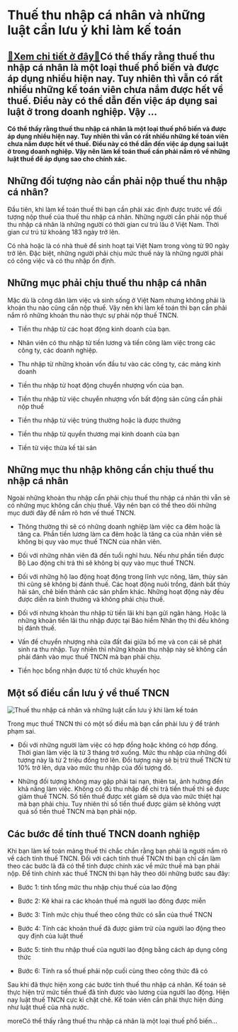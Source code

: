 Thuế thu nhập cá nhân và những luật cần lưu ý khi làm kế toán
=============================================================

[:gift:Xem chi tiết ở đây:gift:](https://hddtvn.com/thue-thu-nhap-ca-nhan-va-nhung-luat-can-luu-y-khi-lam-ke-toan/)Có thể thấy rằng thuế thu nhập cá nhân là một loại thuế phổ biến và được áp dụng nhiều hiện nay. Tuy nhiên thì vẫn có rất nhiều những kế toán viên chưa nắm được hết về thuế. Điều này có thể dẫn đến việc áp dụng sai luật ở trong doanh nghiệp. Vậy …
-------------------------------------------------------------------------------------------------------------------------------------------------------------------------------------------------------------------------------------------------------

**Có thể thấy rằng thuế thu nhập cá nhân là một loại thuế phổ biến và được áp dụng nhiều hiện nay. Tuy nhiên thì vẫn có rất nhiều những kế toán viên chưa nắm được hết về thuế. Điều này có thể dẫn đến việc áp dụng sai luật ở trong doanh nghiệp. Vậy nên làm kế toán thuế cần phải nắm rõ về những luật thuế để áp dụng sao cho chính xác.**



Những đối tượng nào cần phải nộp thuế thu nhập cá nhân?
-------------------------------------------------------


Đầu tiên, khi làm kế toán thuế thì bạn cần phải xác định được trước về đối tượng nộp thuế của thuế thu nhập cá nhân. Những người cần phải nộp thuế thu nhập cá nhân là những người có thời gian cư trú lâu ở Việt Nam. Thời gian cư trú từ khoảng 183 ngày trở lên.


Có nhà hoặc là có nhà thuê để sinh hoạt tại Việt Nam trong vòng từ 90 ngày trở lên. Đặc biệt, những người phải chịu mức thuế này là những người phải có công việc và có thu nhập ổn định.


Những mục phải chịu thuế thu nhập cá nhân
-----------------------------------------


Mặc dù là công dân làm việc và sinh sống ở Việt Nam nhưng không phải là khoản thu nào cũng cần nộp thuế. Vậy nên khi làm kế toán thì bạn cần phải nắm rõ những khoản thu nào thực sự phải nộp thuế TNCN.




* Tiền thu nhập từ các hoạt động kinh doanh của bạn.

* Nhân viên có thu nhập từ tiền lương và tiền công làm việc trong các công ty, các doanh nghiệp.

* Thu nhập từ những khoản vốn đầu tư vào các công ty, các mảng kinh doanh

* Tiền thu nhập từ hoạt động chuyển nhượng vốn của bạn.

* Tiền thu nhập từ việc chuyển nhượng vốn bất động sản cũng cần phải nộp thuế

* Tiền thu nhập từ việc trúng thường hoặc là được thưởng

* Tiền thu nhập từ quyền thương mại kinh doanh của bạn

* Tiền từ việc thừa kế tài sản



Những mục thu nhập không cần chịu thuế thu nhập cá nhân
-------------------------------------------------------


Ngoài những khoản thu nhập cần phải chịu thuế thu nhập cá nhân thì vẫn sẽ có những mục không cần chịu thuế. Vậy nên bạn có thể theo dõi những mục dưới đây để nắm rõ hơn về thuế TNCN.




* Thông thường thì sẽ có những doanh nghiệp làm việc ca đêm hoặc là tăng ca. Phần tiền lương làm ca đêm hoặc là tăng ca của nhân viên sẽ không bị quy vào mục thuế TNCN của nhân viên.

* Đối với những nhân viên đã đến tuổi nghỉ hưu. Nếu như phần tiền được Bộ Lao động chi trả thì sẽ không bị quy vào mục thuế TNCN.

* Đối với những hộ lao động hoạt động trong lĩnh vực nông, lâm, thủy sản thì cũng sẽ không bị đánh thuế. Các hoạt động nuôi trồng, đánh bắt thủy hải sản, chê biến thành các sản phẩm khác. Những hoạt động này đều được diễn ra bình thường và không phải chịu thuế.

* Đối với nhưng khoản thu nhập từ tiền lãi khi bạn gửi ngân hàng. Hoặc là những khoản tiền lãi thu nhập được tại Bảo hiểm Nhân thọ thì đều không bị đánh thuế.

* Vấn đề chuyển nhượng nhà cửa đất đai giữa bố mẹ và con cái sẽ phát sinh ra thu nhập. Tuy nhiên thì những khoản thu nhập này sẽ không cần phải đánh vào mục thuế TNCN mà bạn phải chịu.

* Tiền học bổng nhận được từ tổ chức khuyến học



Một số điều cần lưu ý về thuế TNCN
----------------------------------


![Thuế thu nhập cá nhân và những luật cần lưu ý khi làm kế toán](https://hddtvn.com/wp-content/uploads/2021/01/thue_ghn_8627444d760e4b5b980a398f8e690503.jpg)


Trong mục thuế TNCN thì có một số điều mà bạn cần phải lưu ý để tránh phạm sai.




* Đối với những người làm việc có hợp đồng hoặc không có hợp đồng. Thời gian làm việc là từ 3 tháng trở xuống. Mức thu nhập của những đối tượng này là từ 2 triệu đồng trở lên. Đối tượng này sẽ bị trừ thuế TNCN từ 10% trở lên, dựa vào mức thu nhập của đối tượng đó.

* Những đối tượng không may gặp phải tai nạn, thiên tai, ảnh hưởng đến khả năng làm việc. Không có đủ thu nhập để chi trả tiền thuế thì sẽ được giảm thuế TNCN. Số tiền thuế được xét giảm sẽ dựa vào mức thiệt hại mà bạn phải chịu. Tuy nhiên thì số tiền thuế được giảm sẽ không vượt quá số tiền thuế TNCN mà bạn phải nộp.



Các bước để tính thuế TNCN doanh nghiệp
---------------------------------------


Khi bạn làm kế toán mảng thuế thì chắc chắn rằng bạn phải là người nắm rõ về cách tính thuế TNCN. Đối với cách tính thuế TNCN thì bạn chỉ cần làm theo các bước là đã có thể tính được chính xác về mức thuế mà bạn phải nộp. Để tính chính xác thuế TNCN thì bạn hãy theo dõi những bước sau đây:




* Bước 1: tính tổng mức thu nhập chịu thuế của lao động

* Bước 2: Kê khai ra các khoản thuế mà người lao đông được miễn

* Bước 3: Tính mức chịu thuế theo công thức có sẵn của thuế TNCN

* Bước 4: Tính các khoản thuế đã được giảm trừ của người lao động theo quy định của luật thuế

* Bước 5: tính thu nhập thuế của người lao động bằng cách áp dụng công thức

* Bước 6: Tính ra số thuế phải nộp cuối cùng theo công thức đã có



Sau khi đã thực hiện xong các bước tính thuế thu nhập cá nhân. Kế toán sẽ thực hiện trừ mức tiền thuế đã tính được vào lương của người lao động. Hiện nay luật thuế TNCN cực kì chặt chẽ. Kế toán viên cần phải thực hiện đúng như luật thuế của nhà nước.


moreCó thể thấy rằng thuế thu nhập cá nhân là một loại thuế phổ biến…

